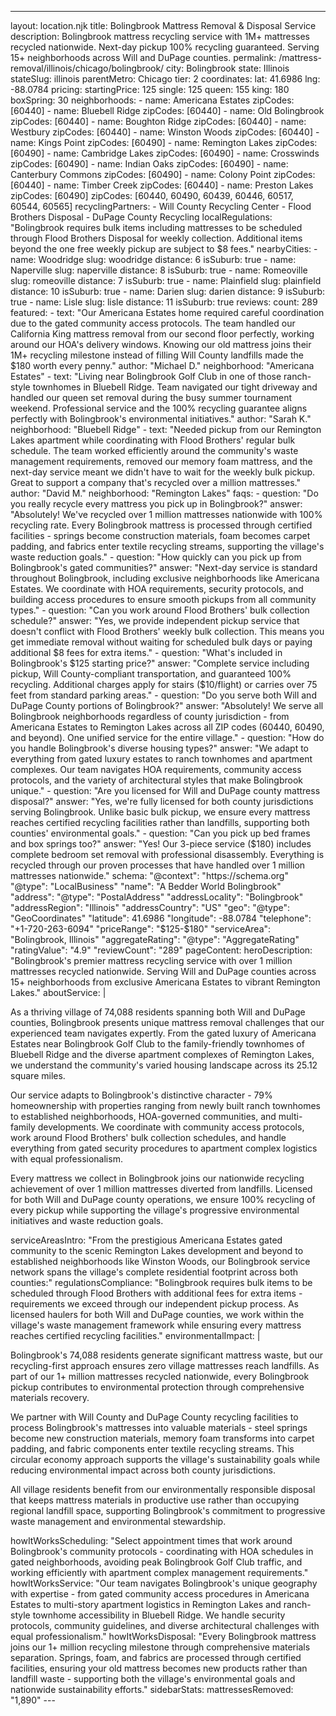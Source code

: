 ---
layout: location.njk
title: Bolingbrook Mattress Removal & Disposal Service
description: Bolingbrook mattress recycling service with 1M+ mattresses recycled nationwide. Next-day pickup 100% recycling guaranteed. Serving 15+ neighborhoods across Will and DuPage counties.
permalink: /mattress-removal/illinois/chicago/bolingbrook/
city: Bolingbrook state: Illinois stateSlug: illinois parentMetro: Chicago tier: 2 coordinates: lat: 41.6986 lng: -88.0784 pricing: startingPrice: 125 single: 125 queen: 155 king: 180 boxSpring: 30 neighborhoods: - name: Americana Estates zipCodes: [60440] - name: Bluebell Ridge zipCodes: [60440] - name: Old Bolingbrook zipCodes: [60440] - name: Boughton Ridge zipCodes: [60440] - name: Westbury zipCodes: [60440] - name: Winston Woods zipCodes: [60440] - name: Kings Point zipCodes: [60490] - name: Remington Lakes zipCodes: [60490] - name: Cambridge Lakes zipCodes: [60490] - name: Crosswinds zipCodes: [60490] - name: Indian Oaks zipCodes: [60490] - name: Canterbury Commons zipCodes: [60490] - name: Colony Point zipCodes: [60440] - name: Timber Creek zipCodes: [60440] - name: Preston Lakes zipCodes: [60490] zipCodes: [60440, 60490, 60439, 60446, 60517, 60544, 60565] recyclingPartners: - Will County Recycling Center - Flood Brothers Disposal - DuPage County Recycling localRegulations: "Bolingbrook requires bulk items including mattresses to be scheduled through Flood Brothers Disposal for weekly collection. Additional items beyond the one free weekly pickup are subject to $8 fees." nearbyCities: - name: Woodridge slug: woodridge distance: 6 isSuburb: true - name: Naperville slug: naperville distance: 8 isSuburb: true - name: Romeoville slug: romeoville distance: 7 isSuburb: true - name: Plainfield slug: plainfield distance: 10 isSuburb: true - name: Darien slug: darien distance: 9 isSuburb: true - name: Lisle slug: lisle distance: 11 isSuburb: true reviews: count: 289 featured: - text: "Our Americana Estates home required careful coordination due to the gated community access protocols. The team handled our California King mattress removal from our second floor perfectly, working around our HOA's delivery windows. Knowing our old mattress joins their 1M+ recycling milestone instead of filling Will County landfills made the $180 worth every penny." author: "Michael D." neighborhood: "Americana Estates" - text: "Living near Bolingbrook Golf Club in one of those ranch-style townhomes in Bluebell Ridge. Team navigated our tight driveway and handled our queen set removal during the busy summer tournament weekend. Professional service and the 100% recycling guarantee aligns perfectly with Bolingbrook's environmental initiatives." author: "Sarah K." neighborhood: "Bluebell Ridge" - text: "Needed pickup from our Remington Lakes apartment while coordinating with Flood Brothers' regular bulk schedule. The team worked efficiently around the community's waste management requirements, removed our memory foam mattress, and the next-day service meant we didn't have to wait for the weekly bulk pickup. Great to support a company that's recycled over a million mattresses." author: "David M." neighborhood: "Remington Lakes" faqs: - question: "Do you really recycle every mattress you pick up in Bolingbrook?" answer: "Absolutely! We've recycled over 1 million mattresses nationwide with 100% recycling rate. Every Bolingbrook mattress is processed through certified facilities - springs become construction materials, foam becomes carpet padding, and fabrics enter textile recycling streams, supporting the village's waste reduction goals." - question: "How quickly can you pick up from Bolingbrook's gated communities?" answer: "Next-day service is standard throughout Bolingbrook, including exclusive neighborhoods like Americana Estates. We coordinate with HOA requirements, security protocols, and building access procedures to ensure smooth pickups from all community types." - question: "Can you work around Flood Brothers' bulk collection schedule?" answer: "Yes, we provide independent pickup service that doesn't conflict with Flood Brothers' weekly bulk collection. This means you get immediate removal without waiting for scheduled bulk days or paying additional $8 fees for extra items." - question: "What's included in Bolingbrook's $125 starting price?" answer: "Complete service including pickup, Will County-compliant transportation, and guaranteed 100% recycling. Additional charges apply for stairs ($10/flight) or carries over 75 feet from standard parking areas." - question: "Do you serve both Will and DuPage County portions of Bolingbrook?" answer: "Absolutely! We serve all Bolingbrook neighborhoods regardless of county jurisdiction - from Americana Estates to Remington Lakes across all ZIP codes (60440, 60490, and beyond). One unified service for the entire village." - question: "How do you handle Bolingbrook's diverse housing types?" answer: "We adapt to everything from gated luxury estates to ranch townhomes and apartment complexes. Our team navigates HOA requirements, community access protocols, and the variety of architectural styles that make Bolingbrook unique." - question: "Are you licensed for Will and DuPage county mattress disposal?" answer: "Yes, we're fully licensed for both county jurisdictions serving Bolingbrook. Unlike basic bulk pickup, we ensure every mattress reaches certified recycling facilities rather than landfills, supporting both counties' environmental goals." - question: "Can you pick up bed frames and box springs too?" answer: "Yes! Our 3-piece service ($180) includes complete bedroom set removal with professional disassembly. Everything is recycled through our proven processes that have handled over 1 million mattresses nationwide." schema: "@context": "https://schema.org" "@type": "LocalBusiness" "name": "A Bedder World Bolingbrook" "address": "@type": "PostalAddress" "addressLocality": "Bolingbrook" "addressRegion": "Illinois" "addressCountry": "US" "geo": "@type": "GeoCoordinates" "latitude": 41.6986 "longitude": -88.0784 "telephone": "+1-720-263-6094" "priceRange": "$125-$180" "serviceArea": "Bolingbrook, Illinois" "aggregateRating": "@type": "AggregateRating" "ratingValue": "4.9" "reviewCount": "289" pageContent: heroDescription: "Bolingbrook's premier mattress recycling service with over 1 million mattresses recycled nationwide. Serving Will and DuPage counties across 15+ neighborhoods from exclusive Americana Estates to vibrant Remington Lakes." aboutService: | <p>As a thriving village of 74,088 residents spanning both Will and DuPage counties, Bolingbrook presents unique mattress removal challenges that our experienced team navigates expertly. From the gated luxury of Americana Estates near Bolingbrook Golf Club to the family-friendly townhomes of Bluebell Ridge and the diverse apartment complexes of Remington Lakes, we understand the community's varied housing landscape across its 25.12 square miles.</p> <p>Our service adapts to Bolingbrook's distinctive character - 79% homeownership with properties ranging from newly built ranch townhomes to established neighborhoods, HOA-governed communities, and multi-family developments. We coordinate with community access protocols, work around Flood Brothers' bulk collection schedules, and handle everything from gated security procedures to apartment complex logistics with equal professionalism.</p> <p>Every mattress we collect in Bolingbrook joins our nationwide recycling achievement of over 1 million mattresses diverted from landfills. Licensed for both Will and DuPage county operations, we ensure 100% recycling of every pickup while supporting the village's progressive environmental initiatives and waste reduction goals.</p> serviceAreasIntro: "From the prestigious Americana Estates gated community to the scenic Remington Lakes development and beyond to established neighborhoods like Winston Woods, our Bolingbrook service network spans the village's complete residential footprint across both counties:" regulationsCompliance: "Bolingbrook requires bulk items to be scheduled through Flood Brothers with additional fees for extra items - requirements we exceed through our independent pickup process. As licensed haulers for both Will and DuPage counties, we work within the village's waste management framework while ensuring every mattress reaches certified recycling facilities." environmentalImpact: | <p>Bolingbrook's 74,088 residents generate significant mattress waste, but our recycling-first approach ensures zero village mattresses reach landfills. As part of our 1+ million mattresses recycled nationwide, every Bolingbrook pickup contributes to environmental protection through comprehensive materials recovery.</p> <p>We partner with Will County and DuPage County recycling facilities to process Bolingbrook's mattresses into valuable materials - steel springs become new construction materials, memory foam transforms into carpet padding, and fabric components enter textile recycling streams. This circular economy approach supports the village's sustainability goals while reducing environmental impact across both county jurisdictions.</p> <p>All village residents benefit from our environmentally responsible disposal that keeps mattress materials in productive use rather than occupying regional landfill space, supporting Bolingbrook's commitment to progressive waste management and environmental stewardship.</p> howItWorksScheduling: "Select appointment times that work around Bolingbrook's community protocols - coordinating with HOA schedules in gated neighborhoods, avoiding peak Bolingbrook Golf Club traffic, and working efficiently with apartment complex management requirements." howItWorksService: "Our team navigates Bolingbrook's unique geography with expertise - from gated community access procedures in Americana Estates to multi-story apartment logistics in Remington Lakes and ranch-style townhome accessibility in Bluebell Ridge. We handle security protocols, community guidelines, and diverse architectural challenges with equal professionalism." howItWorksDisposal: "Every Bolingbrook mattress joins our 1+ million recycling milestone through comprehensive materials separation. Springs, foam, and fabrics are processed through certified facilities, ensuring your old mattress becomes new products rather than landfill waste - supporting both the village's environmental goals and nationwide sustainability efforts." sidebarStats: mattressesRemoved: "1,890" ---